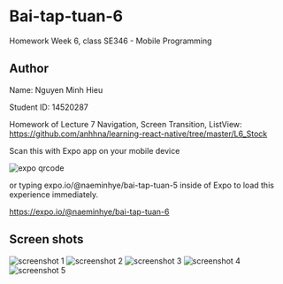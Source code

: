 # Bai-tap-tuan-6
Homework Week 6, class SE346 - Mobile Programming

## Author
Name: Nguyen Minh Hieu

Student ID: 14520287

Homework of Lecture 7 Navigation, Screen Transition, ListView: https://github.com/anhhna/learning-react-native/tree/master/L6_Stock

Scan this with Expo app on your mobile device

![expo qrcode](https://raw.githubusercontent.com/naeminhye/Bai-tap-tuan-6/master/Screenshots/QRCode.png)

or typing expo.io/@naeminhye/bai-tap-tuan-5 inside of Expo to load this experience immediately.

https://expo.io/@naeminhye/bai-tap-tuan-6

## Screen shots
![screenshot 1](https://raw.githubusercontent.com/naeminhye/Bai-tap-tuan-6/master/Screenshots/Screenshot_1.PNG) ![screenshot 2](https://raw.githubusercontent.com/naeminhye/Bai-tap-tuan-6/master/Screenshots/Screenshot_2.PNG) ![screenshot 3](https://raw.githubusercontent.com/naeminhye/Bai-tap-tuan-6/master/Screenshots/Screenshot_3.PNG) ![screenshot 4](https://raw.githubusercontent.com/naeminhye/Bai-tap-tuan-6/master/Screenshots/Screenshot_4.PNG) ![screenshot 5](https://raw.githubusercontent.com/naeminhye/Bai-tap-tuan-6/master/Screenshots/Screenshot_5.PNG)
